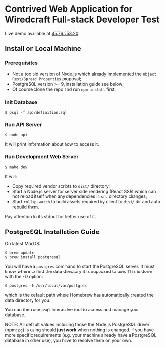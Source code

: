 # Contrived Web Application for Wiredcraft Full-stack Developer Test

Live demo available at [45.76.253.20](http://45.76.253.20).

## Install on Local Machine

### Prerequisites

- Not a too old version of Node.js which already implemented the `Object Rest/Spread Properties` proposal;
- PostgreSQL version >= 9, installation guide see below;
- Of course clone the repo and run `npm install` first.

### Init Database

```
$ psql -f api/definition.sql
```

### Run API Server

```
$ node api
```

It will print information about how to access it.

### Run Development Web Server

```
$ make dev
```

It will:
- Copy required vendor scripts to `dist/` directory;
- Start a Node.js server for server side rendering (React SSR) which can hot reload itself when any dependencies in `src` directory changes;
- Start `rollup.watch` to build assets required by client to `dist/` dir and auto rebuild them.

Pay attention to its stdout for better use of it.

## PostgreSQL Installation Guide

On latest MacOS:

```
$ brew update
$ brew install postgresql
```

You will have a `postgres` command to start the PostgreSQL server. It must know where to find the data directory it is supposed to use. This is done with the -D option:

```
$ postgres -D /usr/local/var/postgres
```

which is the default path where Homebrew has automatically created the data directory for you.

You can then use `psql` interactive tool to access and manage your database.

NOTE: All default values including those the Node.js PostgreSQL driver (npm: `pg`) is using should **just work** when nothing is changed. If you have more specific requirements (e.g. your machine already have a PostgreSQL database in other use), you have to resolve them on your own.
